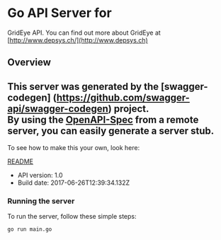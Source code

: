 # Go API Server for 

GridEye API.  You can find out more about GridEye at [http://www.depsys.ch/](http://www.depsys.ch)

## Overview
This server was generated by the [swagger-codegen]
(https://github.com/swagger-api/swagger-codegen) project.  
By using the [OpenAPI-Spec](https://github.com/OAI/OpenAPI-Specification) from a remote server, you can easily generate a server stub.  
-

To see how to make this your own, look here:

[README](https://github.com/swagger-api/swagger-codegen/blob/master/README.md)

- API version: 1.0
- Build date: 2017-06-26T12:39:34.132Z


### Running the server
To run the server, follow these simple steps:

```
go run main.go
```


